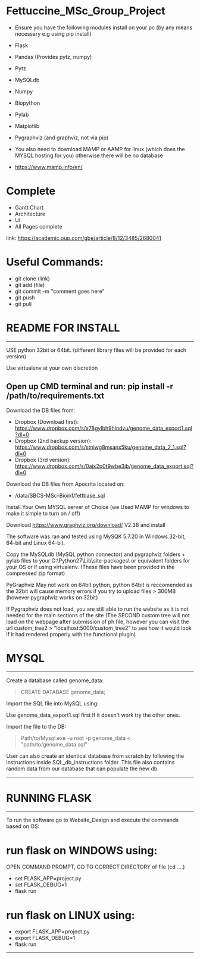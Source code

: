 # Fettuccine_MSc_Group_Project
- Ensure you have the following modules install on your pc (by any means necessary e.g using pip install)
- Flask
- Pandas (Provides pytz, numpy)
- Pytz
- MySQLdb
- Numpy
- Biopython
- Pylab
- Matplotlib
- Pygraphviz (and graphviz, not via pip)

- You also need to download MAMP or AAMP for linux (which does the MYSQL hosting for you) otherwise there will be no database
- https://www.mamp.info/en/

# Complete
- Gantt Chart
- Architecture
- UI
- All Pages complete


link:
https://academic.oup.com/gbe/article/8/12/3485/2680041


# Useful Commands:
- git clone (link)
- git add (file)
- git commit -m "comment goes here"
- git push
- git pull

# README FOR INSTALL

------------------------------
USE python 32bit or 64bit. (different library files will be provided for each version)

Use virtualenv at your own discretion

Open up CMD terminal and run:
pip install -r /path/to/requirements.txt
------------------------------

Download the DB files from:

- Dropbox (Download first): https://www.dropbox.com/s/x78gylbh9hindvu/genome_data_export1.sql?dl=0
- Dropbox (2nd backup version): https://www.dropbox.com/s/stniwg8msanx5ku/genome_data_2_1.sql?dl=0
- Dropbox (3rd version): https://www.dropbox.com/s/0ajx2p0t9wbe3ib/genome_data_export.sql?dl=0

Download the DB files from Apocrita located on:
- /data/SBCS-MSc-Bioinf/fettbase_sql

Install Your Own MYSQL server of Choice (we Used MAMP for windows to make it simple to turn on / off)

Download https://www.graphviz.org/download/ V2.38 and install

The software was ran and tested using MySQK 5.7.20 in Windows 32-bit, 64-bit and Linux 64-bit.

Copy the MySQLdb (MySQL python connector) and pygraphviz folders + pylab files to your C:\Python27\Lib\site-packages\ or equivalent folders for your OS or if using virtualenv. (These files have been provided in the compressed zip format)

PyGraphviz May not work on 64bit python, python 64bit is reccomended as the 32bit will cause memory errors if you try to upload files > 300MB (however pygraphviz works on 32bit)

If Pygraphviz does not load, you are still able to run the website as it is not needed for the main sections of the site
(The SECOND custom tree will not load on the webpage after submission of ph file, however you can visit the url custom_tree2 > "localhost:5000/custom_tree2" to see how it would look if it had rendered properly with the functional plugin)

# MYSQL
-----------

Create a database called genome_data:

> CREATE DATABASE genome_data;

Import the SQL file into MySQL using:

Use genome_data_export1.sql first
If it doesn't work try the other ones.

Import the file to the DB:

> Path/to/Mysql.exe -u root -p genome_data < "path/to/genome_data.sql"

User can also create an identical database from scratch by
following the instructions  inside SQL_db_instructions folder.
This file also contains random data from our database that can
populate the new db.

---------------
# RUNNING FLASK
-----------

To run the software go to Website_Design and execute the commands based on OS:

# run flask on WINDOWS using:
OPEN COMMAND PROMPT, GO TO CORRECT DIRECTORY of file (cd ..\..)
- set FLASK_APP=project.py
- set FLASK_DEBUG=1
- flask run

# run flask on LINUX using:
- export FLASK_APP=project.py
- export FLASK_DEBUG=1
- flask run

----------------------

